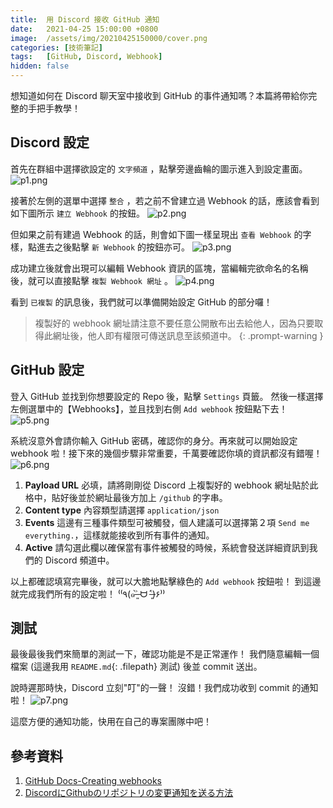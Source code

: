 ```yaml
---
title:  用 Discord 接收 GitHub 通知
date:   2021-04-25 15:00:00 +0800
image:  /assets/img/20210425150000/cover.png
categories: [技術筆記]
tags:   [GitHub, Discord, Webhook]
hidden: false
---
```


想知道如何在 Discord 聊天室中接收到 GitHub 的事件通知嗎？本篇將帶給你完整的手把手教學！

## Discord 設定

首先在群組中選擇欲設定的 `文字頻道` ，點擊旁邊齒輪的圖示進入到設定畫面。
![p1.png](/assets/img/20210425150000/p1.png)

接著於左側的選單中選擇 `整合` ，若之前不曾建立過 Webhook 的話，應該會看到如下圖所示 `建立 Webhook` 的按鈕。
![p2.png](/assets/img/20210425150000/p2.png)

但如果之前有建過 Webhook 的話，則會如下圖一樣呈現出 `查看 Webhook` 的字樣，點進去之後點擊 `新 Webhook` 的按鈕亦可。
![p3.png](/assets/img/20210425150000/p3.png)

成功建立後就會出現可以編輯 Webhook 資訊的區塊，當編輯完欲命名的名稱後，就可以直接點擊 `複製 Webhook 網址` 。
![p4.png](/assets/img/20210425150000/p4.png)

看到 `已複製` 的訊息後，我們就可以準備開始設定 GitHub 的部分囉！

> 複製好的 webhook 網址請注意不要任意公開散布出去給他人，因為只要取得此網址後，他人即有權限可傳送訊息至該頻道中。
{: .prompt-warning }



## GitHub 設定

登入 GitHub 並找到你想要設定的 Repo 後，點擊 `Settings` 頁籤。
然後一樣選擇左側選單中的【Webhooks】，並且找到右側 `Add webhook` 按鈕點下去！
![p5.png](/assets/img/20210425150000/p5.png)

系統沒意外會請你輸入 GitHub 密碼，確認你的身分。再來就可以開始設定 webhook 啦！接下來的幾個步驟非常重要，千萬要確認你填的資訊都沒有錯喔！
![p6.png](/assets/img/20210425150000/p6.png)

1. **Payload URL**
   必填，請將剛剛從 Discord 上複製好的 webhook 網址貼於此格中，貼好後並於網址最後方加上 `/github` 的字串。
2. **Content type**
   內容類型請選擇 `application/json`
3. **Events**
   這邊有三種事件類型可被觸發，個人建議可以選擇第２項 `Send me everything.`，這樣就能接收到所有事件的通知。
4. **Active**
   請勾選此欄以確保當有事件被觸發的時候，系統會發送詳細資訊到我們的 Discord 頻道中。

以上都確認填寫完畢後，就可以大膽地點擊綠色的 `Add webhook` 按鈕啦！
到這邊就完成我們所有的設定啦！ ⁽⁽٩(๑˃̶͈̀ ᗨ ˂̶͈́)۶⁾⁾

## 測試

最後最後我們來簡單的測試一下，確認功能是不是正常運作！
我們隨意編輯一個檔案 (這邊我用 `README.md`{: .filepath} 測試) 後並 commit 送出。

說時遲那時快，Discord 立刻"叮"的一聲！
沒錯！我們成功收到 commit 的通知啦！
![p7.png](/assets/img/20210425150000/p7.png)

這麼方便的通知功能，快用在自己的專案團隊中吧！

## 參考資料
1. [GitHub Docs-Creating webhooks](https://docs.github.com/en/developers/webhooks-and-events/creating-webhooks)
2. [DiscordにGithubのリポジトリの変更通知を送る方法](https://qiita.com/Papillon6814/items/7bfd95cbd1b5a80afb92)
